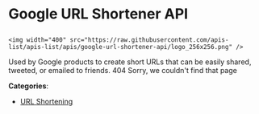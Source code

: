 # Google URL Shortener API<p align="center">
    <img width="400" src="https://raw.githubusercontent.com/apis-list/apis-list/apis/google-url-shortener-api/logo_256x256.png" />
</p>

Used by Google products to create short URLs that can be easily shared, tweeted, or emailed to friends.  404 Sorry, we couldn't find that page

**Categories**:

- [URL Shortening](https://github/apis-list/apis-list#url-shortening)





